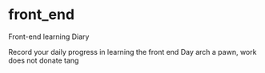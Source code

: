 # front_end
Front-end learning Diary

Record your daily progress in learning the front end
Day arch a pawn, work does not donate tang
